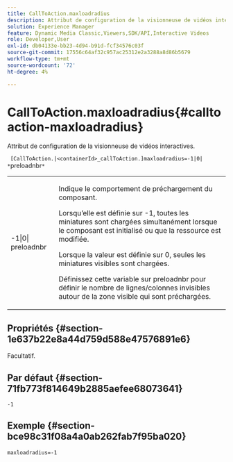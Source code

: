 ```yaml
---
title: CallToAction.maxloadradius
description: Attribut de configuration de la visionneuse de vidéos interactives.
solution: Experience Manager
feature: Dynamic Media Classic,Viewers,SDK/API,Interactive Videos
role: Developer,User
exl-id: db04133e-bb23-4d94-b91d-fcf34576c03f
source-git-commit: 17556c64af32c957ac25312e2a3288a8d86b5679
workflow-type: tm+mt
source-wordcount: '72'
ht-degree: 4%

---
```


# CallToAction.maxloadradius{#calltoaction-maxloadradius}

Attribut de configuration de la visionneuse de vidéos interactives.

` [CallToAction.|<containerId>_callToAction.]maxloadradius=-1|0| *`preloadnbr`*`

<table id="table_441553CD34C94A58A9D7CBF772DEDDB6"> 
 <tbody> 
  <tr> 
   <td colname="col1"> <p> <span class="codeph">-1|0|<span class="varname"> preloadnbr</span></span> </p> </td> 
   <td colname="col2"> <p> Indique le comportement de préchargement du composant. </p> <p>Lorsqu’elle est définie sur <span class="codeph"> -1</span>, toutes les miniatures sont chargées simultanément lorsque le composant est initialisé ou que la ressource est modifiée. </p> <p>Lorsque la valeur est définie sur <span class="codeph"> 0</span>, seules les miniatures visibles sont chargées. </p> <p>Définissez cette variable sur <span class="codeph"><span class="varname"> preloadnbr</span></span> pour définir le nombre de lignes/colonnes invisibles autour de la zone visible qui sont préchargées. </p> </td> 
  </tr> 
 </tbody> 
</table>

## Propriétés {#section-1e637b22e8a44d759d588e47576891e6}

Facultatif.

## Par défaut {#section-71fb773f814649b2885aefee68073641}

`-1`

## Exemple {#section-bce98c31f08a4a0ab262fab7f95ba020}

```
maxloadradius=-1
```

